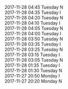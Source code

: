2017-11-28 04:45 Tuesday  N  
2017-11-28 04:35 Tuesday  I  
2017-11-28 04:20 Tuesday  N  
2017-11-28 04:10 Tuesday  I  
2017-11-28 04:05 Tuesday  N  
2017-11-28 04:00 Tuesday  I  
2017-11-28 03:50 Tuesday  N  
2017-11-28 03:35 Tuesday  I  
2017-11-28 03:25 Tuesday  N  
2017-11-28 03:15 Tuesday  I  
2017-11-28 03:05 Tuesday  N  
2017-11-28 01:35 Tuesday  I  
2017-11-28 01:30 Tuesday  N  
2017-11-27 20:50 Monday  I  
2017-11-27 20:20 Monday  N  
